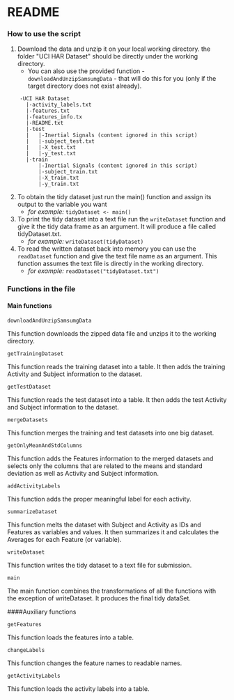 README
======================

### How to use the script

1. Download the data and unzip it on your local working directory. the folder "UCI HAR Dataset" should be directly under the working directory.
    * You can also use the provided function - `downloadAndUnzipSamsumgData` - that will do this for you (only if the target directory does not exist already).

```
    -UCI HAR Dataset
      |-activity_labels.txt
      |-features.txt
      |-features_info.tx
      |-README.txt
      |-test
      |   |-Inertial Signals (content ignored in this script)
      |   |-subject_test.txt
      |   |-X_test.txt
      |   |-y_test.txt
      |-train
          |-Inertial Signals (content ignored in this script)
          |-subject_train.txt
          |-X_train.txt
          |-y_train.txt
```

2. To obtain the tidy dataset just run the main() function and assign its output to the variable you want
    * _for example:_ `tidyDataset <- main()`
3. To print the tidy dataset into a text file run the `writeDataset` function and give it the tidy data frame as an argument. It will produce a file called tidyDataset.txt.
    * _for example:_ `writeDataset(tidyDataset)`
4. To read the written dataset back into memory you can use the `readDataset` function and give the text file name as an argument. This function assumes the text file is directly in the working directory.
    * _for example:_ `readDataset("tidyDataset.txt")`

### Functions in the file
#### Main functions

```
downloadAndUnzipSamsumgData
```

This function downloads the zipped data file and unzips it to the working directory.

```
getTrainingDataset
```
This function reads the training dataset into a table. It then adds the training Activity and Subject information to the dataset.

```
getTestDataset
```
This function reads the test dataset into a table. It then adds the test Activity and Subject information to the dataset.

```
mergeDatasets
```
This function merges the training and test datasets into one big dataset.

```
getOnlyMeanAndStdColumns
```
This function adds the Features information to the merged datasets and selects only the columns that are related to the means and standard deviation as well as Activity and Subject information.

```
addActivityLabels
```
This function adds the proper meaningful label for each activity.

```
summarizeDataset
```
This function melts the dataset with Subject and Activity as IDs and Features as variables and values. It then summarizes it and calculates the Averages for each Feature (or variable).

```
writeDataset
```
This function writes the tidy dataset to a text file for submission.

```
main
```
The main function combines the transformations of all the functions with the exception of writeDataset. It produces the final tidy dataSet.

####Auxiliary functions
```
getFeatures
```
This function loads the features into a table.

```
changeLabels
```
This function changes the feature names to readable names.

```
getActivityLabels
```
This function loads the activity labels into a table.